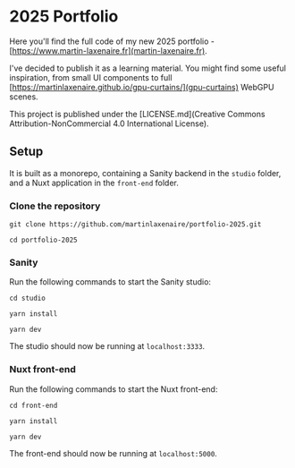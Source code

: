 # 2025 Portfolio

Here you'll find the full code of my new 2025 portfolio - [https://www.martin-laxenaire.fr](martin-laxenaire.fr).

I've decided to publish it as a learning material. You might find some useful inspiration, from small UI components to full [https://martinlaxenaire.github.io/gpu-curtains/](gpu-curtains) WebGPU scenes.

This project is published under the [LICENSE.md](Creative Commons Attribution-NonCommercial 4.0 International License).

## Setup

It is built as a monorepo, containing a Sanity backend in the `studio` folder, and a Nuxt application in the `front-end` folder.

### Clone the repository

```
git clone https://github.com/martinlaxenaire/portfolio-2025.git

cd portfolio-2025
```

### Sanity

Run the following commands to start the Sanity studio:

```
cd studio

yarn install

yarn dev
```

The studio should now be running at `localhost:3333`.

### Nuxt front-end

Run the following commands to start the Nuxt front-end:

```
cd front-end

yarn install

yarn dev
```

The front-end should now be running at `localhost:5000`.
